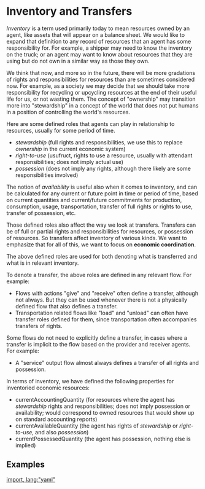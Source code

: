 # Inventory and Transfers

*Inventory* is a term used primarily today to mean resources owned by an agent, like assets that will appear on a balance sheet.  We would like to expand that definition to any record of resources that an agent has some responsibility for.  For example, a shipper may need to know the inventory on the truck; or an agent may want to know about resources that they are using but do not own in a similar way as those they own.

We think that now, and more so in the future, there will be more gradations of rights and responsibilities for resources than are sometimes considered now.  For example, as a society we may decide that we should take more responsibility for recycling or upcycling resources at the end of their useful life for us, or not wasting them.  The concept of "ownership" may transition more into "stewardship" in a concept of the world that does not put humans in a position of controlling the world's resources.

Here are some defined roles that agents can play in relationship to resources, usually for some period of time.
* *stewardship* (full rights and responsibilities, we use this to replace *ownership* in the current economic system)
* *right-to-use* (usufruct, rights to use a resource, usually with attendant responsibilities; does not imply actual use)
* *possession* (does not imply any rights, although there likely are some responsibilities involved)

The notion of *availability* is useful also when it comes to inventory, and can be calculated for any current or future point in time or period of time, based on current quantities and current/future commitments for production, consumption, usage, transportation, transfer of full rights or rights to use, transfer of possession, etc.

Those defined roles also affect the way we look at transfers.  Transfers can be of full or partial rights and responsibilities for resources, or possession of resources. So transfers affect inventory of various kinds.  We want to emphasize that for all of this, we want to focus on **economic coordination**.

The above defined roles are used for both denoting what is transferred and what is in relevant inventory.

To denote a transfer, the above roles are defined in any relevant flow.  For example: 
* Flows with actions "give" and "receive" often define a transfer, although not always. But they can be used whenever there is not a physically defined flow that also defines a transfer.
* Transportation related flows like "load" and "unload" can often have transfer roles defined for them, since transportation often accompanies transfers of rights.

Some flows do not need to explicitly define a transfer, in cases where a transfer is implicit to the flow based on the provider and receiver agents. For example:
* A "service" output flow almost always defines a transfer of all rights and possession.

In terms of inventory, we have defined the following properties for inventoried economic resources:
* currentAccountingQuantity (for resources where the agent has *stewardship* rights and responsibilities; does not imply possession or availability; would correspond to owned resources that would show up on standard accounting reports)
* currentAvailableQuantity (the agent has rights of *stewardship* or *right-to-use*, and also *possession*)
* currentPossessedQuantity (the agent has possession, nothing else is implied)

## Examples

[import, lang:"yaml"](../../examples/transfer-inventory.yaml)
